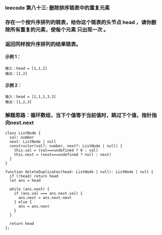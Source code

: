 ### leecode 第八十三: 删除排序链表中的重复元素
### 存在一个按升序排列的链表，给你这个链表的头节点 head ，请你删除所有重复的元素，使每个元素 只出现一次 。
### 返回同样按升序排列的结果链表。
#### 示例 1：
```
输入：head = [1,1,2]
输出：[1,2]
```
#### 示例 2：
```
输入：head = [1,1,2,3,3]
输出：[1,2,3]
```
### 解题思路：循环数组，当下个值等于当前值时，跳过下个值，指针指向next.next
```
class ListNode {
  val: number
  next: ListNode | null
  constructor(val?: number, next?: ListNode | null) {
    this.val = (val===undefined ? 0 : val)
    this.next = (next===undefined ? null : next)
  }
}

function deleteDuplicates(head: ListNode | null): ListNode | null {
  if (!head) return head
  let ans = head

  while (ans.next) {
    if (ans.val === ans.next.val) {
      ans.next = ans.next.next
    } else {
      ans = ans.next
    }
  }

  return head
};
```